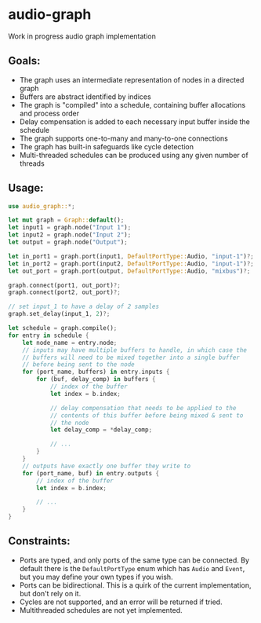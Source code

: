 # audio-graph

Work in progress audio graph implementation

## Goals:

- The graph uses an intermediate representation of nodes in a directed graph
- Buffers are abstract identified by indices
- The graph is "compiled" into a schedule, containing buffer allocations and process order
- Delay compensation is added to each necessary input buffer inside the schedule
- The graph supports one-to-many and many-to-one connections
- The graph has built-in safeguards like cycle detection
- Multi-threaded schedules can be produced using any given number of threads

## Usage:

```rust
use audio_graph::*;

let mut graph = Graph::default();
let input1 = graph.node("Input 1");
let input2 = graph.node("Input 2");
let output = graph.node("Output");

let in_port1 = graph.port(input1, DefaultPortType::Audio, "input-1")?;
let in_port2 = graph.port(input2, DefaultPortType::Audio, "input-1")?;
let out_port = graph.port(output, DefaultPortType::Audio, "mixbus")?;

graph.connect(port1, out_port)?;
graph.connect(port2, out_port)?;

// set input_1 to have a delay of 2 samples
graph.set_delay(input_1, 2)?;

let schedule = graph.compile();
for entry in schedule {
    let node_name = entry.node;
    // inputs may have multiple buffers to handle, in which case the
    // buffers will need to be mixed together into a single buffer
    // before being sent to the node
    for (port_name, buffers) in entry.inputs {
        for (buf, delay_comp) in buffers {
            // index of the buffer
            let index = b.index;

            // delay compensation that needs to be applied to the
            // contents of this buffer before being mixed & sent to
            // the node
            let delay_comp = *delay_comp;

            // ... 
        }
    }
    // outputs have exactly one buffer they write to
    for (port_name, buf) in entry.outputs {
        // index of the buffer
        let index = b.index;

        // ... 
    }
}
```

## Constraints:

- Ports are typed, and only ports of the same type can be connected. By default there is the `DefaultPortType` enum which has `Audio` and `Event`, but you may define your own types if you wish.
- Ports can be bidirectional. This is a quirk of the current implementation, but don't rely on it.
- Cycles are not supported, and an error will be returned if tried.
- Multithreaded schedules are not yet implemented.